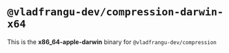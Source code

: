 # `@vladfrangu-dev/compression-darwin-x64`

This is the **x86_64-apple-darwin** binary for `@vladfrangu-dev/compression`
